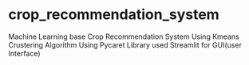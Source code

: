 # crop_recommendation_system
Machine Learning base Crop Recommendation System
Using Kmeans Crustering Algorithm
Using Pycaret Library
used Streamlit for GUI(user Interface)
